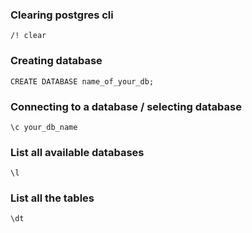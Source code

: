 ### Clearing postgres cli

    /! clear

### Creating database

    CREATE DATABASE name_of_your_db;

### Connecting to a database / selecting database

    \c your_db_name

### List all available databases

    \l

### List all the tables

    \dt

